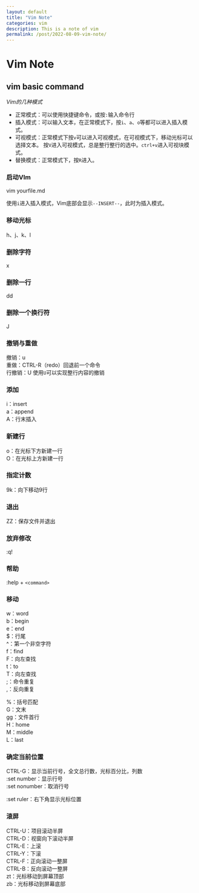 ```yaml
---
layout: default
title: "Vim Note"
categories: vim
description: This is a note of vim
permalink: /post/2022-08-09-vim-note/
---
```


# Vim Note

## vim basic command

*Vim的几种模式*
- 正常模式：可以使用快捷键命令，或按`:`输入命令行
- 插入模式：可以输入文本，在正常模式下，按`i`、`a`、`o`等都可以进入插入模式。
- 可视模式：正常模式下按`v`可以进入可视模式，在可视模式下，移动光标可以选择文本。
按`V`进入可视模式，总是整行整行的选中。`ctrl+v`进入可视块模式。
- 替换模式：正常模式下，按`R`进入。

### 启动VIm
vim yourfile.md

使用`i`进入插入模式，Vim底部会显示`--INSERT--`，此时为插入模式。

### 移动光标

h、j、k、l

### 删除字符

x

### 删除一行

dd

### 删除一个换行符

J

### 撤销与重做

撤销：u  
重做：CTRL-R（redo）回退前一个命令  
行撤销：U 使用`U`可以实现整行内容的撤销

### 添加

i：insert  
a：append   
A：行末插入

### 新建行

o：在光标下方新建一行  
O：在光标上方新建一行

### 指定计数

9k：向下移动9行

### 退出

ZZ：保存文件并退出

### 放弃修改

:q!

### 帮助

:help + `<command>`

### 移动

w：word  
b：begin  
e：end  
$：行尾  
^：第一个非空字符  
f：find  
F：向左查找  
t：to  
T：向左查找  
;：命令重复  
,：反向重复  

%：括号匹配  
G：文末  
gg：文件首行  
H：home  
M：middle  
L：last  

### 确定当前位置

CTRL-G：显示当前行号，全文总行数，光标百分比，列数  
:set number：显示行号  
:set nonumber：取消行号  

:set ruler：右下角显示光标位置  

### 滚屏

CTRL-U：项目滚动半屏  
CTRL-D：视窗向下滚动半屏  
CTRL-E：上滚  
CTRL-Y：下滚  
CTRL-F：正向滚动一整屏  
CTRL-B：反向滚动一整屏  
zt：光标移动到屏幕顶部  
zb：光标移动到屏幕底部  

